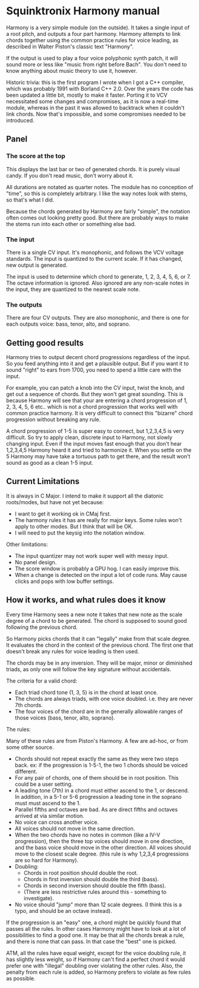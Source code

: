 # Squinktronix Harmony manual

Harmony is a very simple module (on the outside). It takes a single input of a root pitch, and outputs a four part harmony. Harmony attempts to link chords together using the common practice rules for voice leading, as described in Walter Piston's classic text "Harmony".  

If the output is used to play a four voice polyphonic synth patch, it will sound more or less like "music from right before Bach". You don't need to know anything about music theory to use it, however.

Historic trivia: this is the first program I wrote when I got a C++ compiler, which was probably 1991 with Borland C++ 2.0. Over the years the code has been updated a little bit, mostly to make it faster. Porting it to VCV necessitated some changes and compromises, as it is now a real-time module, whereas in the past it was allowed to backtrack when it couldn't link chords. Now that's impossible, and some compromises needed to be introduced.

## Panel

### The score at the top

This displays the last bar or two of generated chords. It is purely visual candy. If you don't read music, don't worry about it.

All durations are notated as quarter notes. The module has no conception of "time", so this is completely arbitrary. I like the way notes look with stems, so that's what I did.

Because the chords generated by Harmony are fairly "simple", the notation often comes out looking pretty good. But there are probably ways to make the stems run into each other or something else bad.

### The input

There is a single CV input. It's monophonic, and follows the VCV voltage standards. The input is quantized to the current scale. If it has changed, new output is generated.

The input is used to determine which chord to generate, 1, 2, 3, 4, 5, 6, or 7. The octave information is ignored. Also ignored are any non-scale notes in the input, they are quantized to the nearest scale note.

### The outputs

There are four CV outputs. They are also monophonic, and there is one for each outputs voice: bass, tenor, alto, and soprano.

## Getting good results

Harmony tries to output decent chord progressions regardless of the input. So you feed anything into it and get a plausible output. But if you want it to sound "right" to ears from 1700, you need to spend a little care with the input.

For example, you can patch a knob into the CV input, twist the knob, and get out a sequence of chords. But they won't get great sounding. This is because Harmony will see that your are entering a chord progression of 1, 2, 3, 4, 5, 6 etc.. which is not a chord progression that works well with common practice harmony. It is very difficult to connect this "bizarre" chord progression without breaking any rule.

A chord progression of 1-5 is super easy to connect, but 1,2,3,4,5 is very difficult. So try to apply clean, discrete input to Harmony, not slowly changing input. Even if the input moves fast enough that you don't hear 1,2,3,4,5 Harmony heard it and tried to harmonize it. When you settle on the 5 Harmony may have take a tortuous path to get there, and the result won't sound as good as a clean 1-5 input.

## Current Limitations

It is always in C Major. I intend to make it support all the diatonic roots/modes, but have not yet because:

* I want to get it working ok in CMaj first.
* The harmony rules it has are really for major keys. Some rules won't apply to other modes. But I think that will be OK.
* I will need to put the keysig into the notation window.

Other limitations:

* The input quantizer may not work super well with messy input.
* No panel design.
* The score window is probably a GPU hog. I can easily improve this.
* When a change is detected on the input a lot of code runs. May cause clicks and pops with low buffer settings.

## How it works, and what rules does it know

Every time Harmony sees a new note it takes that new note as the scale degree of a chord to be generated. The chord is supposed to sound good following the previous chord.

So Harmony picks chords that it can "legally" make from that scale degree. It evaluates the chord in the context of the previous chord. The first one that doesn't break any rules for voice leading is then used.

The chords may be in any inversion. They will be major, minor or diminished triads, as only one will follow the key signature without accidentals.

The criteria for a valid chord:

* Each triad chord tone (1, 3, 5) is in the chord at least once.
* The chords are always triads, with one voice doubled. i.e. they are never 7th chords.
* The four voices of the chord are in the generally allowable ranges of those voices (bass, tenor, alto, soprano).

The rules:

Many of these rules are from Piston's Harmony. A few are ad-hoc, or from some other source.

* Chords should not repeat exactly the same as they were two steps back. ex: if the progression is 1-5-1, the two 1 chords should be voiced different.
* For any pair of chords, one of them should be in root position. This could be a user setting.
* A leading tone (7th) in a chord must either ascend to the 1, or descend. In addition, in a 5-1 or 5-6 progression a leading tone in the soprano must must ascend to the 1.
* Parallel fifths and octaves are bad. As are direct fifths and octaves arrived at via similar motion.
* No voice can cross another voice.
* All voices should not move in the same direction.
* When the two chords have no notes in common (like a IV-V progression), then the three top voices should move in one direction, and the bass voice should move in the other direction. All voices should move to the closest scale degree. (this rule is why 1,2,3,4 progressions are so hard for Harmony).
* Doubling:
  * Chords in root position should double the root.
  * Chords in first inversion should double the third (bass).
  * Chords in second inversion should double the fifth (bass).
  * (There are less restrictive rules around this - something to investigate).
* No voice should "jump" more than 12 scale degrees. (I think this is a typo, and should be an octave instead).

If the progression is an "easy" one, a chord might be quickly found that passes all the rules. In other cases Harmony might have to look at a lot of possibilities to find a good one. It may be that all the chords break a rule, and there is none that can pass. In that case the "best" one is picked.

ATM, all the rules have equal weight, except for the voice doubling rule, it has slightly less weight, so if Harmony can't find a perfect chord it would prefer one with "illegal" doubling over violating the other rules. Also, the penalty from each rule is added, so Harmony prefers to violate as few rules as possible.
